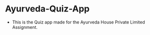 # Ayurveda-Quiz-App

* This is the Quiz app made for the Ayurveda House Private Limited Assignment.
